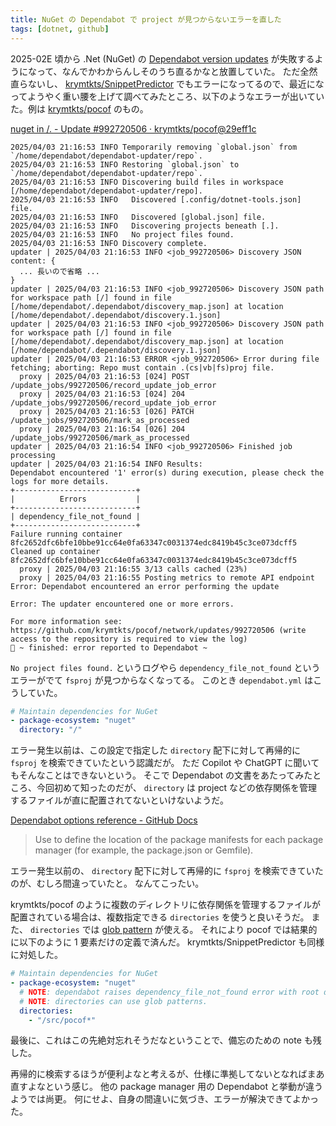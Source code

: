 ```yaml
---
title: NuGet の Dependabot で project が見つからないエラーを直した
tags: [dotnet, github]
---
```


2025-02E 頃から .Net (NuGet) の [Dependabot version updates](https://docs.github.com/en/code-security/dependabot/dependabot-version-updates/about-dependabot-version-updates) が失敗するようになって、なんでかわからんしそのうち直るかなと放置していた。
ただ全然直らないし、 [krymtkts/SnippetPredictor](https://github.com/krymtkts/SnippetPredictor) でもエラーになってるので、最近になってようやく重い腰を上げて調べてみたところ、以下のようなエラーが出いていた。例は [krymtkts/pocof](https://github.com/krymtkts/pocof) のもの。

[nuget in /. - Update #992720506 · krymtkts/pocof@29eff1c](https://github.com/krymtkts/pocof/actions/runs/14252933221/job/39949755290)

```plaintext
2025/04/03 21:16:53 INFO Temporarily removing `global.json` from `/home/dependabot/dependabot-updater/repo`.
2025/04/03 21:16:53 INFO Restoring `global.json` to `/home/dependabot/dependabot-updater/repo`.
2025/04/03 21:16:53 INFO Discovering build files in workspace [/home/dependabot/dependabot-updater/repo].
2025/04/03 21:16:53 INFO   Discovered [.config/dotnet-tools.json] file.
2025/04/03 21:16:53 INFO   Discovered [global.json] file.
2025/04/03 21:16:53 INFO   Discovering projects beneath [.].
2025/04/03 21:16:53 INFO   No project files found.
2025/04/03 21:16:53 INFO Discovery complete.
updater | 2025/04/03 21:16:53 INFO <job_992720506> Discovery JSON content: {
  ... 長いので省略 ...
}
updater | 2025/04/03 21:16:53 INFO <job_992720506> Discovery JSON path for workspace path [/] found in file [/home/dependabot/.dependabot/discovery_map.json] at location [/home/dependabot/.dependabot/discovery.1.json]
updater | 2025/04/03 21:16:53 INFO <job_992720506> Discovery JSON path for workspace path [/] found in file [/home/dependabot/.dependabot/discovery_map.json] at location [/home/dependabot/.dependabot/discovery.1.json]
updater | 2025/04/03 21:16:53 ERROR <job_992720506> Error during file fetching; aborting: Repo must contain .(cs|vb|fs)proj file.
  proxy | 2025/04/03 21:16:53 [024] POST /update_jobs/992720506/record_update_job_error
  proxy | 2025/04/03 21:16:53 [024] 204 /update_jobs/992720506/record_update_job_error
  proxy | 2025/04/03 21:16:53 [026] PATCH /update_jobs/992720506/mark_as_processed
  proxy | 2025/04/03 21:16:54 [026] 204 /update_jobs/992720506/mark_as_processed
updater | 2025/04/03 21:16:54 INFO <job_992720506> Finished job processing
updater | 2025/04/03 21:16:54 INFO Results:
Dependabot encountered '1' error(s) during execution, please check the logs for more details.
+---------------------------+
|          Errors           |
+---------------------------+
| dependency_file_not_found |
+---------------------------+
Failure running container 8fc2652dfc6bfe10bbe91cc64e0fa63347c0031374edc8419b45c3ce073dcff5
Cleaned up container 8fc2652dfc6bfe10bbe91cc64e0fa63347c0031374edc8419b45c3ce073dcff5
  proxy | 2025/04/03 21:16:55 3/13 calls cached (23%)
  proxy | 2025/04/03 21:16:55 Posting metrics to remote API endpoint
Error: Dependabot encountered an error performing the update

Error: The updater encountered one or more errors.

For more information see: https://github.com/krymtkts/pocof/network/updates/992720506 (write access to the repository is required to view the log)
🤖 ~ finished: error reported to Dependabot ~
```

`No project files found.` というログやら `dependency_file_not_found` というエラーがでて `fsproj` が見つからなくなってる。
このとき `dependabot.yml` はこうしていた。

```yml
# Maintain dependencies for NuGet
- package-ecosystem: "nuget"
  directory: "/"
```

エラー発生以前は、この設定で指定した `directory` 配下に対して再帰的に `fsproj` を検索できていたという認識だが。
ただ Copilot や ChatGPT に聞いてもそんなことはできないという。
そこで Dependabot の文書をあたってみたところ、今回初めて知ったのだが、 `directory` は project などの依存関係を管理するファイルが直に配置されてないといけないようだ。

[Dependabot options reference - GitHub Docs](https://docs.github.com/en/code-security/dependabot/working-with-dependabot/dependabot-options-reference#directories-or-directory--)

> Use to define the location of the package manifests for each package manager (for example, the package.json or Gemfile).

エラー発生以前の、 `directory` 配下に対して再帰的に `fsproj` を検索できていたのが、むしろ間違っていたと。
なんてこったい。

krymtkts/pocof のように複数のディレクトリに依存関係を管理するファイルが配置されている場合は、複数指定できる `directories` を使うと良いそうだ。
また、 `directories` では [glob pattern](<https://en.wikipedia.org/wiki/Glob_(programming)>) が使える。
それにより pocof では結果的に以下のように 1 要素だけの定義で済んだ。
krymtkts/SnippetPredictor も同様に対処した。

```yml
# Maintain dependencies for NuGet
- package-ecosystem: "nuget"
  # NOTE: dependabot raises dependency_file_not_found error with root directory.
  # NOTE: directories can use glob patterns.
  directories:
    - "/src/pocof*"
```

最後に、これはこの先絶対忘れそうだなということで、備忘のための note も残した。

再帰的に検索するほうが便利よなと考えるが、仕様に準拠してないとなればまあ直すよなという感じ。
他の package manager 用の Dependabot と挙動が違うようでは尚更。
何にせよ、自身の間違いに気づき、エラーが解決できてよかった。
